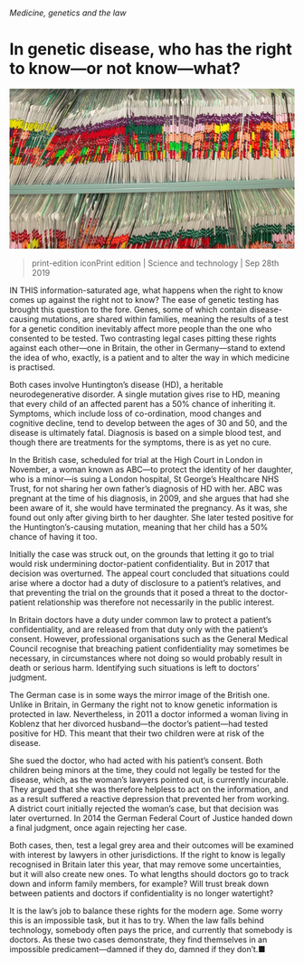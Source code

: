 ###### Medicine, genetics and the law

# In genetic disease, who has the right to know—or not know—what? 

![image](images/20190928_stp502.jpg) 

> print-edition iconPrint edition | Science and technology | Sep 28th 2019 

IN THIS information-saturated age, what happens when the right to know comes up against the right not to know? The ease of genetic testing has brought this question to the fore. Genes, some of which contain disease-causing mutations, are shared within families, meaning the results of a test for a genetic condition inevitably affect more people than the one who consented to be tested. Two contrasting legal cases pitting these rights against each other—one in Britain, the other in Germany—stand to extend the idea of who, exactly, is a patient and to alter the way in which medicine is practised. 

Both cases involve Huntington’s disease (HD), a heritable neurodegenerative disorder. A single mutation gives rise to HD, meaning that every child of an affected parent has a 50% chance of inheriting it. Symptoms, which include loss of co-ordination, mood changes and cognitive decline, tend to develop between the ages of 30 and 50, and the disease is ultimately fatal. Diagnosis is based on a simple blood test, and though there are treatments for the symptoms, there is as yet no cure. 

In the British case, scheduled for trial at the High Court in London in November, a woman known as ABC—to protect the identity of her daughter, who is a minor—is suing a London hospital, St George’s Healthcare NHS Trust, for not sharing her own father’s diagnosis of HD with her. ABC was pregnant at the time of his diagnosis, in 2009, and she argues that had she been aware of it, she would have terminated the pregnancy. As it was, she found out only after giving birth to her daughter. She later tested positive for the Huntington’s-causing mutation, meaning that her child has a 50% chance of having it too. 

Initially the case was struck out, on the grounds that letting it go to trial would risk undermining doctor-patient confidentiality. But in 2017 that decision was overturned. The appeal court concluded that situations could arise where a doctor had a duty of disclosure to a patient’s relatives, and that preventing the trial on the grounds that it posed a threat to the doctor-patient relationship was therefore not necessarily in the public interest. 

In Britain doctors have a duty under common law to protect a patient’s confidentiality, and are released from that duty only with the patient’s consent. However, professional organisations such as the General Medical Council recognise that breaching patient confidentiality may sometimes be necessary, in circumstances where not doing so would probably result in death or serious harm. Identifying such situations is left to doctors’ judgment. 

The German case is in some ways the mirror image of the British one. Unlike in Britain, in Germany the right not to know genetic information is protected in law. Nevertheless, in 2011 a doctor informed a woman living in Koblenz that her divorced husband—the doctor’s patient—had tested positive for HD. This meant that their two children were at risk of the disease. 

She sued the doctor, who had acted with his patient’s consent. Both children being minors at the time, they could not legally be tested for the disease, which, as the woman’s lawyers pointed out, is currently incurable. They argued that she was therefore helpless to act on the information, and as a result suffered a reactive depression that prevented her from working. A district court initially rejected the woman’s case, but that decision was later overturned. In 2014 the German Federal Court of Justice handed down a final judgment, once again rejecting her case. 

Both cases, then, test a legal grey area and their outcomes will be examined with interest by lawyers in other jurisdictions. If the right to know is legally recognised in Britain later this year, that may remove some uncertainties, but it will also create new ones. To what lengths should doctors go to track down and inform family members, for example? Will trust break down between patients and doctors if confidentiality is no longer watertight? 

It is the law’s job to balance these rights for the modern age. Some worry this is an impossible task, but it has to try. When the law falls behind technology, somebody often pays the price, and currently that somebody is doctors. As these two cases demonstrate, they find themselves in an impossible predicament—damned if they do, damned if they don’t.■ 

